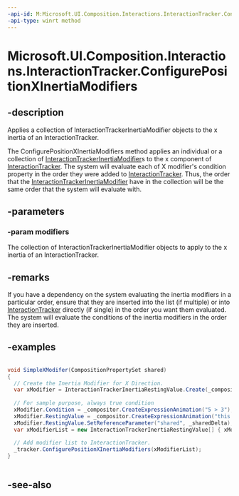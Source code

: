 ```yaml
---
-api-id: M:Microsoft.UI.Composition.Interactions.InteractionTracker.ConfigurePositionXInertiaModifiers(Windows.Foundation.Collections.IIterable{Microsoft.UI.Composition.Interactions.InteractionTrackerInertiaModifier})
-api-type: winrt method
---
```


<!-- Method syntax
public void ConfigurePositionXInertiaModifiers(Windows.Foundation.Collections.IIterable<Windows.UI.Composition.Interactions.InteractionTrackerInertiaModifier> modifiers)
-->

# Microsoft.UI.Composition.Interactions.InteractionTracker.ConfigurePositionXInertiaModifiers

## -description
Applies a collection of InteractionTrackerInertiaModifier objects to the x inertia of an InteractionTracker.

The ConfigurePositionXInertiaModifiers method applies an individual or a collection of [InteractionTrackerInertiaModifier](interactiontrackerinertiamodifier.md)s to the x component of [InteractionTracker](interactiontracker.md). The system will evaluate each of X modifier's condition property in the order they were added to [InteractionTracker](interactiontracker.md). Thus, the order that the [InteractionTrackerInertiaModifier](interactiontrackerinertiamodifier.md) have in the collection will be the same order that the system will evaluate with.

## -parameters
### -param modifiers
The collection of InteractionTrackerInertiaModifier objects to apply to the x inertia of an InteractionTracker.

## -remarks
If you have a dependency on the system evaluating the inertia modifiers in a particular order, ensure that they are inserted into the list (if multiple) or into [InteractionTracker](interactiontracker.md) directly (if single) in the order you want them evaluated. The system will evaluate the conditions of the inertia modifiers in the order they are inserted.

## -examples
```csharp

void SimpleXModifer(CompositionPropertySet shared)
{
  // Create the Inertia Modifier for X Direction.
  var xModifier = InteractionTrackerInertiaRestingValue.Create(_compositor);
       
  // For sample purpose, always true condition
  xModifier.Condition = _compositor.CreateExpressionAnimation("5 > 3");
  xModifier.RestingValue = _compositor.CreateExpressionAnimation("this.Target.Position.X - shared.snapRangeX");
  xModifier.RestingValue.SetReferenceParameter("shared", _sharedDelta);
  var xModifierList = new InteractionTrackerInertiaRestingValue[] { xModifier };
 
  // Add modifier list to InteractionTracker.
  _tracker.ConfigurePositionXInertiaModifiers(xModifierList); 
}
         
```



## -see-also
